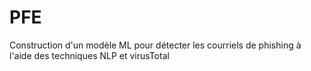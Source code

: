 # PFE
Construction d'un modèle ML pour détecter les courriels de phishing à l'aide des techniques NLP et virusTotal
